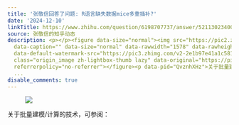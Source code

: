 ```yaml
---
title: '张敬信回答了问题: R语言缺失数据mice多重插补?'
date: '2024-12-10'
linkTitle: https://www.zhihu.com/question/6198707737/answer/52113023400
source: 张敬信的知乎动态
description: <p></p><figure data-size="normal"><img src="https://pic2.zhimg.com/v2-71de67fc7c56048f2df3f44be18d90c3.jpg"
  data-caption="" data-size="normal" data-rawwidth="1578" data-rawheight="687" data-original-token="v2-e5b82159d0be21afe1bb123336f7e1b2"
  data-default-watermark-src="https://pic3.zhimg.com/v2-2e1b97e41a1c5816df9104a9fbd668f6_b.jpg"
  class="origin_image zh-lightbox-thumb lazy" data-original="https://pic2.zhimg.com/v2-71de67fc7c56048f2df3f44be18d90c3_r.jpg"
  referrerpolicy="no-referrer"></figure><p data-pid="QvznhXHz">关于批量建模/计算的技术，可参阅：</p><p
  ...
disable_comments: true
---
```

<p></p><figure data-size="normal"><img src="https://pic2.zhimg.com/v2-71de67fc7c56048f2df3f44be18d90c3.jpg" data-caption="" data-size="normal" data-rawwidth="1578" data-rawheight="687" data-original-token="v2-e5b82159d0be21afe1bb123336f7e1b2" data-default-watermark-src="https://pic3.zhimg.com/v2-2e1b97e41a1c5816df9104a9fbd668f6_b.jpg" class="origin_image zh-lightbox-thumb lazy" data-original="https://pic2.zhimg.com/v2-71de67fc7c56048f2df3f44be18d90c3_r.jpg" referrerpolicy="no-referrer"></figure><p data-pid="QvznhXHz">关于批量建模/计算的技术，可参阅：</p><p ...